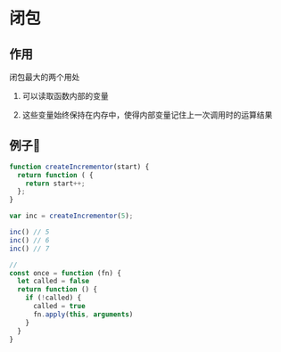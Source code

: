 # 闭包

## 作用

闭包最大的两个用处

1. 可以读取函数内部的变量

2. 这些变量始终保持在内存中，使得内部变量记住上一次调用时的运算结果

## 例子🌰

```js
function createIncrementor(start) {
  return function ( {
    return start++;
  };
}

var inc = createIncrementor(5);

inc() // 5
inc() // 6
inc() // 7
```

```js
// 
const once = function (fn) {
  let called = false
  return function () {
    if (!called) {
      called = true
      fn.apply(this, arguments)
    }
  }
}
```
